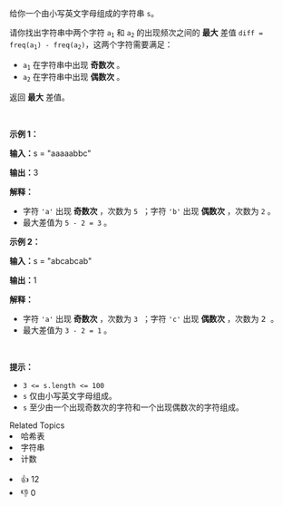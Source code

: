 <p>给你一个由小写英文字母组成的字符串&nbsp;<code>s</code>。</p>

<p>请你找出字符串中两个字符&nbsp;<code>a<sub>1</sub></code>&nbsp;和&nbsp;<code>a<sub>2</sub></code> 的出现频次之间的 <strong>最大</strong> 差值 <code>diff = freq(a<sub>1</sub>)&nbsp;- freq(a<sub>2</sub>)</code>，这两个字符需要满足：</p>

<ul> 
 <li><code>a<sub>1</sub></code>&nbsp;在字符串中出现 <strong>奇数次</strong> 。</li> 
 <li><code>a<sub>2</sub></code>&nbsp;在字符串中出现 <strong>偶数次</strong>&nbsp;。</li> 
</ul>

<p>返回 <strong>最大</strong> 差值。</p>

<p>&nbsp;</p>

<p><b>示例 1：</b></p>

<div class="example-block"> 
 <p><span class="example-io"><b>输入：</b>s = "aaaaabbc"</span></p> 
</div>

<p><b>输出：</b>3</p>

<p><b>解释：</b></p>

<ul> 
 <li>字符&nbsp;<code>'a'</code>&nbsp;出现 <strong>奇数次</strong>&nbsp;，次数为&nbsp;<code><font face="monospace">5</font></code><font face="monospace"> ；字符</font>&nbsp;<code>'b'</code>&nbsp;出现 <strong>偶数次</strong> ，次数为&nbsp;<code><font face="monospace">2</font></code>&nbsp;。</li> 
 <li>最大差值为&nbsp;<code>5 - 2 = 3</code>&nbsp;。</li> 
</ul>

<p><b>示例 2：</b></p>

<div class="example-block"> 
 <p><span class="example-io"><b>输入：</b>s = "abcabcab"</span></p> 
</div>

<p><b>输出：</b>1</p>

<p><b>解释：</b></p>

<ul> 
 <li>字符&nbsp;<code>'a'</code>&nbsp;出现 <strong>奇数次</strong>&nbsp;，次数为&nbsp;<code><font face="monospace">3</font></code><font face="monospace"> ；字符</font>&nbsp;<code>'c'</code>&nbsp;出现 <strong>偶数次</strong>&nbsp;，次数为&nbsp;<font face="monospace">2 。</font></li> 
 <li>最大差值为&nbsp;<code>3 - 2 = 1</code> 。</li> 
</ul>

<p>&nbsp;</p>

<p><b>提示：</b></p>

<ul> 
 <li><code>3 &lt;= s.length &lt;= 100</code></li> 
 <li><code>s</code>&nbsp;仅由小写英文字母组成。</li> 
 <li><code>s</code>&nbsp;至少由一个出现奇数次的字符和一个出现偶数次的字符组成。</li> 
</ul>

<div><div>Related Topics</div><div><li>哈希表</li><li>字符串</li><li>计数</li></div></div><br><div><li>👍 12</li><li>👎 0</li></div>